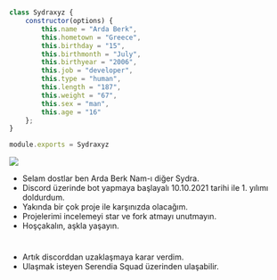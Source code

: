 #

```js
class Sydraxyz {
    constructor(options) {
        this.name = "Arda Berk",
        this.hometown = "Greece",
        this.birthday = "15",
        this.birthmonth = "July",
        this.birthyear = "2006",
        this.job = "developer",
        this.type = "human",
        this.length = "187",
        this.weight = "67",
        this.sex = "man",
        this.age = "16"
    };
}

module.exports = Sydraxyz
```
![](https://komarev.com/ghpvc/?username=sydraxyz&label=PROFILE+VIEWS)

- Selam dostlar ben Arda Berk Nam-ı diğer Sydra.
- Discord üzerinde bot yapmaya başlayalı 10.10.2021 tarihi ile 1. yılımı doldurdum.
- Yakında bir çok proje ile karşınızda olacağım.
- Projelerimi incelemeyi star ve fork atmayı unutmayın.
- Hoşçakalın, aşkla yaşayın.

#

- Artık discorddan uzaklaşmaya karar verdim.
- Ulaşmak isteyen Serendia Squad üzerinden ulaşabilir.
